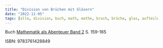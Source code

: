 ```yaml
---
title: "Division von Brüchen mit Gläsern"
date: "2022-11-05"
tags: [alle, division, buch, math, mathe, bruch, brüche, glas, aufteilen, verteilen, grundvorstellung, didaktik, fachdidaktik, mathematik_als_abenteuer, isbn9783761428849]
---
```



Buch [Mathematik als Abenteuer Band 2](https://www.friedrich-verlag.de/shop/mathematik-als-abenteuer-31004) S. 159-165

ISBN: 9783761428849 
